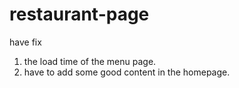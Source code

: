 # restaurant-page


have fix


1. the load time of the menu page.
2. have to add some good content in the homepage.